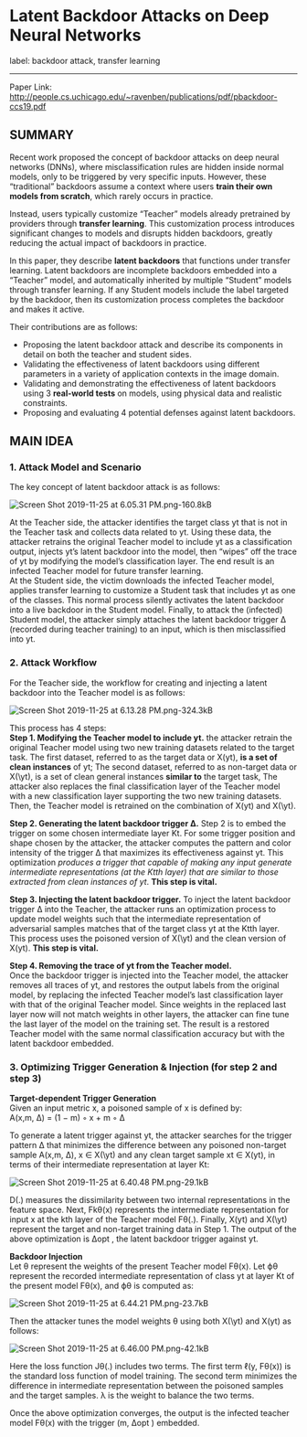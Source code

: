 ﻿# Latent Backdoor Attacks on Deep Neural Networks

label: backdoor attack, transfer learning 

---
Paper Link: http://people.cs.uchicago.edu/~ravenben/publications/pdf/pbackdoor-ccs19.pdf

## SUMMARY
Recent work proposed the concept of backdoor attacks on deep neural networks (DNNs), where misclassification rules are hidden inside normal models, only to be triggered by very specific inputs. However, these “traditional” backdoors assume a context where users **train their own models from scratch**, which rarely occurs in practice. 

Instead, users typically customize “Teacher” models already pretrained by providers through **transfer learning**. This customization process introduces significant changes to models and disrupts hidden backdoors, greatly reducing the actual impact of backdoors in practice.

In this paper, they describe **latent backdoors** that functions under transfer learning. Latent backdoors are incomplete backdoors embedded into a “Teacher” model, and automatically inherited by multiple “Student” models through transfer learning. If any Student models include the label targeted by the backdoor, then its customization process completes the backdoor and makes it active. 

Their contributions are as follows: 
- Proposing the latent backdoor attack and describe its components in detail on both the teacher and student sides.  
- Validating the effectiveness of latent backdoors using different parameters in a variety of application contexts in the image domain.  
- Validating and demonstrating the effectiveness of latent backdoors using 3 **real-world tests** on models, using physical data and realistic constraints.  
- Proposing and evaluating 4 potential defenses against latent backdoors. 

## MAIN IDEA
### 1. Attack Model and Scenario
The key concept of latent backdoor attack is as follows:

![Screen Shot 2019-11-25 at 6.05.31 PM.png-160.8kB][1]

At the Teacher side, the attacker identifies the target class yt that is not in the Teacher task and collects data related to yt. Using these data, the attacker retrains the original Teacher model to include yt as a classification output, injects yt’s latent backdoor into the model, then “wipes” off the trace of yt by modifying the model’s classification layer. The end result is an infected Teacher model for future transfer learning.  
At the Student side, the victim downloads the infected Teacher model, applies transfer learning to customize a Student task that includes yt as one of the classes. This normal process silently activates the latent backdoor into a live backdoor in the Student model. Finally, to attack the (infected) Student model, the attacker simply attaches the latent backdoor trigger ∆ (recorded during teacher training) to an input, which is then misclassified into yt.

### 2. Attack Workflow
For the Teacher side, the workflow for creating and injecting a latent backdoor into the Teacher model is as follows:

![Screen Shot 2019-11-25 at 6.13.28 PM.png-324.3kB][2]

This process has 4 steps:  
**Step 1. Modifying the Teacher model to include yt.**
the attacker retrain the original Teacher model using two new training datasets related to the target task. The first dataset, referred to as the target data or X(yt), **is a set of clean instances** of yt; The second dataset, referred to as non-target data or X(\yt), is a set of clean general instances **similar to** the target task, The attacker also replaces the final classification layer of the Teacher model with a new classification layer supporting the two new training datasets. Then, the Teacher model is retrained on the combination of X(yt) and X(\yt).  

**Step 2. Generating the latent backdoor trigger ∆.**
Step 2 is to embed the trigger on some chosen intermediate layer Kt. For some trigger position and shape chosen by the attacker, the attacker computes the pattern and color intensity of the trigger ∆ that maximizes its effectiveness against yt. This optimization *produces a trigger that capable of making any input generate intermediate representations (at the Ktth layer) that are similar to those extracted from clean instances of yt*. **This step is vital.**  

**Step 3. Injecting the latent backdoor trigger.**
To inject the latent backdoor trigger ∆ into the Teacher, the attacker runs an optimization process to update model weights such that the intermediate representation of adversarial samples matches that of the target class yt at the Ktth layer. This process uses the poisoned version of X(\yt) and the clean version of X(yt). **This step is vital.**  

**Step 4. Removing the trace of yt from the Teacher model.**  
Once the backdoor trigger is injected into the Teacher model, the attacker removes all traces of yt, and restores the output labels from the original model, by replacing the infected Teacher model’s last classification layer with that of the original Teacher model. Since weights in the replaced last layer now will not match weights in other layers, the attacker can fine tune the last layer of the model on the training set. The result is a restored Teacher model with the same normal classification accuracy but with the latent backdoor embedded.  

### 3. Optimizing Trigger Generation & Injection (for step 2 and step 3)

**Target-dependent Trigger Generation**  
Given an input metric x, a poisoned sample of x is defined by:  
A(x,m, ∆) = (1 − m) ◦ x + m ◦ ∆   

To generate a latent trigger against yt, the attacker searches for the trigger pattern ∆ that minimizes the difference between any poisoned non-target sample A(x,m, ∆), x ∈ X(\yt) and any clean target sample xt ∈ X(yt), in terms of their intermediate representation at layer Kt:  

![Screen Shot 2019-11-25 at 6.40.48 PM.png-29.1kB][3]

D(.) measures the dissimilarity between two internal representations in the feature space. Next, Fkθ(x) represents the intermediate representation for input x at the kth layer of the Teacher model Fθ(.). Finally, X(yt) and X(\yt) represent the target and non-target training data in Step 1. The output of the above optimization is ∆opt , the latent backdoor trigger against yt.   

**Backdoor Injection**  
Let θ represent the weights of the present Teacher model Fθ(x). Let ϕθ represent the recorded intermediate representation of class yt at layer Kt of the present model Fθ(x), and ϕθ is computed as:  

![Screen Shot 2019-11-25 at 6.44.21 PM.png-23.7kB][4]

Then the attacker tunes the model weights θ using both X(\yt) and X(yt) as follows:   

![Screen Shot 2019-11-25 at 6.46.00 PM.png-42.1kB][5]

Here the loss function Jθ(.) includes two terms. The first term ℓ(y, Fθ(x)) is the standard loss function of model training. The second term minimizes the difference in intermediate representation between the poisoned samples and the target samples. λ is the weight to balance the two terms.  

Once the above optimization converges, the output is the infected teacher model Fθ(x) with the trigger (m, ∆opt ) embedded.  


  [1]: http://static.zybuluo.com/Shenao/tlkfjlmkdz183526a3ugotia/Screen%20Shot%202019-11-25%20at%206.05.31%20PM.png
  [2]: http://static.zybuluo.com/Shenao/g72amzoe3spv3lwr2ptf0tok/Screen%20Shot%202019-11-25%20at%206.13.28%20PM.png
  [3]: http://static.zybuluo.com/Shenao/egy8pwk9y2gthbein07szf86/Screen%20Shot%202019-11-25%20at%206.40.48%20PM.png
  [4]: http://static.zybuluo.com/Shenao/fxy4cgea5mp7vp3csilbf971/Screen%20Shot%202019-11-25%20at%206.44.21%20PM.png
  [5]: http://static.zybuluo.com/Shenao/4jb2wd9tmp7quu3ym7fd18tg/Screen%20Shot%202019-11-25%20at%206.46.00%20PM.png